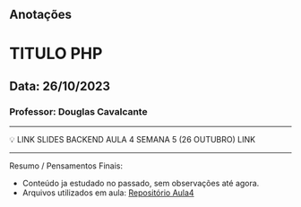 ## Anotações

# TITULO PHP

## Data: 26/10/2023

### Professor: Douglas Cavalcante

---

💡 LINK SLIDES BACKEND AULA 4 SEMANA 5 (26 OUTUBRO)
LINK

---

Resumo / Pensamentos Finais:

- Conteúdo ja estudado no passado, sem observações até agora.
- Arquivos utilizados em aula: [Repositório Aula4]()
